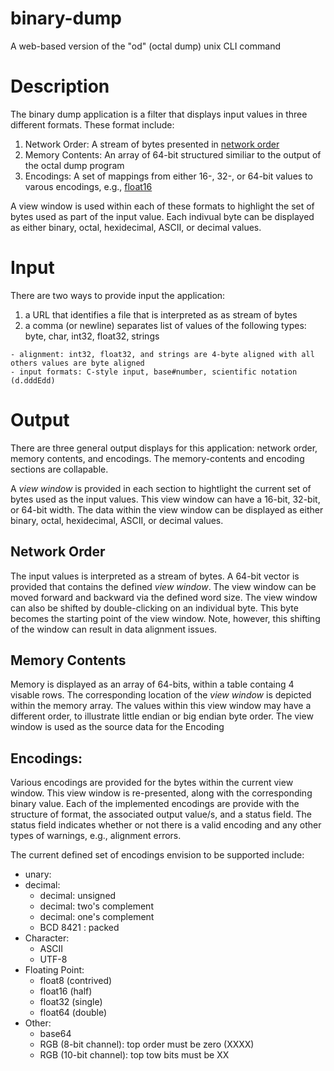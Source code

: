 # binary-dump
A web-based version of the "od" (octal dump) unix CLI command

# Description

The binary dump application is a filter that displays input values in three different formats. These format include:
   1. Network Order: A stream of bytes presented in [network order](https://en.wikipedia.org/wiki/Endianness)
   1. Memory Contents: An array of 64-bit structured similiar to the output of the octal dump program
   1. Encodings: A set of mappings from either 16-, 32-, or 64-bit values to varous encodings, e.g., [float16](https://en.wikipedia.org/wiki/Half-precision_floating-point_format)

A view window is used within each of these formats to highlight the set of bytes used as part of the input value. Each indivual byte can be displayed as either binary, octal, hexidecimal, ASCII, or decimal values.

# Input
There are two ways to provide input the application:
  1. a URL that identifies a file that is interpreted as as stream of bytes
  1. a comma (or newline) separates list of values of the following types: byte, char, int32, float32, strings
  
    - alignment: int32, float32, and strings are 4-byte aligned with all others values are byte aligned
    - input formats: C-style input, base#number, scientific notation (d.dddEdd)

# Output
There are three general output displays for this application: network order, memory contents, and encodings. The memory-contents and encoding sections are collapable. 

A *view window* is provided in each section to hightlight the current set of bytes used as the input values. This view window can have a 16-bit, 32-bit, or 64-bit width. The data within the view window can be displayed as either binary, octal, hexidecimal, ASCII, or decimal values.

## Network Order
The input values is interpreted as a stream of bytes. A 64-bit vector is provided that contains the defined *view window*. The view window can be moved forward and backward via the defined word size. The view window can also be shifted by double-clicking on an individual byte. This byte becomes the starting point of the view window. Note, however, this shifting of the window can result in data alignment issues.

## Memory Contents
Memory is displayed as an array of 64-bits, within a table containg 4 visable rows. The corresponding location of the *view window* is depicted within the memory array. The values within this view window may have a different order, to illustrate little endian or big endian byte order. The view window is used as the source data for the Encoding 

## Encodings:
Various encodings are provided for the bytes within the current view window. This view window is re-presented, along with the corresponding binary value. Each of the implemented encodings are provide with the structure of format, the associated output value/s, and a status field. The status field indicates whether or not there is a valid encoding and any other types of warnings, e.g., alignment errors.

The current defined set of encodings envision to be supported include:
  - unary:
  - decimal:
    - decimal: unsigned
    - decimal: two's complement
    - decimal: one's complement
    - BCD 8421 : packed 
  - Character:
    - ASCII
    - UTF-8
  - Floating Point:
    - float8 (contrived)
    - float16 (half)
    - float32 (single)
    - float64 (double)
  - Other:
    - base64
    - RGB (8-bit channel):  top order must be zero (XXXX)
    - RGB (10-bit channel): top tow bits must be XX
 
